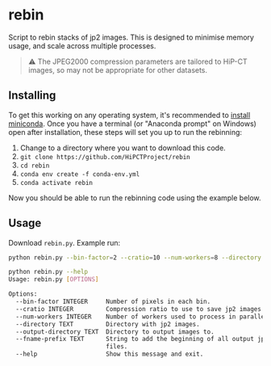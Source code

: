 # rebin

Script to rebin stacks of jp2 images. This is designed to minimise memory usage, and scale across multiple processes.

> :warning: The JPEG2000 compression parameters are tailored to HiP-CT images, so may not be appropriate for other datasets.

## Installing
To get this working on any operating system, it's recommended to [install miniconda](https://docs.anaconda.com/free/miniconda/miniconda-install/).
Once you have a terminal (or "Anaconda prompt" on Windows) open after installation, these steps will set you up to run the rebinning:

1. Change to a directory where you want to download this code.
2. `git clone https://github.com/HiPCTProject/rebin`
3. `cd rebin`
4. `conda env create -f conda-env.yml`
5. `conda activate rebin`

Now you should be able to run the rebinning code using the example below.

## Usage

Download `rebin.py`.
Example run:
```bash
python rebin.py --bin-factor=2 --cratio=10 --num-workers=8 --directory path/to/jp2/directory --output-directory path/to/output/directory
```

```bash
python rebin.py --help
Usage: rebin.py [OPTIONS]

Options:
  --bin-factor INTEGER     Number of pixels in each bin.
  --cratio INTEGER         Compression ratio to use to save jp2 images.
  --num-workers INTEGER    Number of workers used to process in parallel.
  --directory TEXT         Directory with jp2 images.
  --output-directory TEXT  Directory to output images to.
  --fname-prefix TEXT      String to add the beginning of all output jp2
                           files.
  --help                   Show this message and exit.
```
